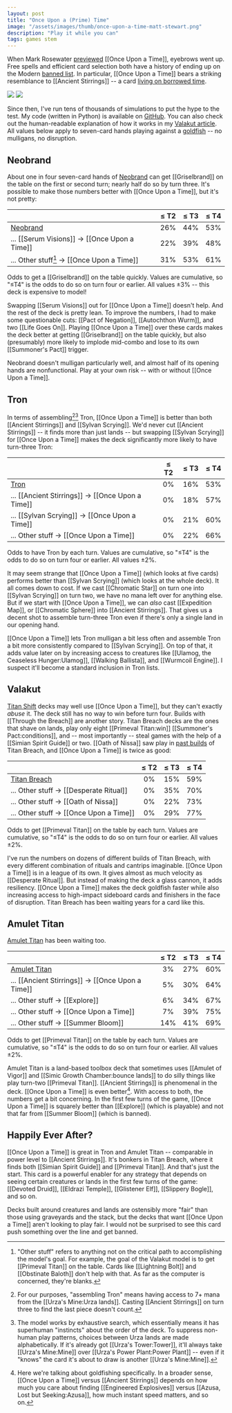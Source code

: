 ```yaml
---
layout: post
title: "Once Upon a (Prime) Time"
image: "/assets/images/thumb/once-upon-a-time-matt-stewart.png"
description: "Play it while you can"
tags: games stem
---
```


When Mark Rosewater [previewed](https://magic.wizards.com/en/articles/archive/making-magic/eldraine-or-shine-2019-09-09) [[Once Upon a Time]], eyebrows went up. Free spells and efficient card selection both have a history of ending up on the Modern [banned list](https://magic.wizards.com/en/game-info/gameplay/rules-and-formats/banned-restricted). In particular, [[Once Upon a Time]] bears a striking resemblance to [[Ancient Stirrings]] -- a card [living on borrowed time](https://magic.wizards.com/en/articles/archive/news/january-21-2019-banned-and-restricted-announcement).

<div class="flex-across">
<img class="half" src="/assets/images/ancient-stirrings.png">
<img class="half" src="/assets/images/once-upon-a-time.png">
</div>

Since then, I've run tens of thousands of simulations to put the hype to the test. My code (written in Python) is available on [GitHub](https://github.com/charles-uno/amulet). You can also check out the human-readable explanation of how it works in my [Valakut article](http://charles.uno/valakut-simulation/#the-model). All values below apply to seven-card hands playing against a [goldfish](https://mtg.gamepedia.com/Goldfishing) -- no mulligans, no disruption.


## Neobrand

About one in four seven-card hands of [Neobrand] can get [[Griselbrand]] on the table on the first or second turn; nearly half do so by turn three. It's possible to make those numbers better with [[Once Upon a Time]], but it's not pretty:

|                                              | ≤ T2 | ≤ T3 | ≤ T4 |
|:---------------------------------------------|:----:|:----:|:----:|
| [Neobrand]                                   |  26% | 44%  | 53%  |
| ... [[Serum Visions]] → [[Once Upon a Time]] |  22% | 39%  | 48%  |
| ... Other stuff[^4] → [[Once Upon a Time]]   |  31% | 53%  | 61%  |

<p class="table-caption">Odds to get a [[Griselbrand]] on the table quickly. Values are cumulative, so "≤T4" is the odds to do so on turn four or earlier. All values ±3% -- this deck is expensive to model!</p>

[Neobrand]: https://www.mtggoldfish.com/archetype/modern-neobrand#paper

[^4]: "Other stuff" refers to anything not on the critical path to accomplishing the model's goal. For example, the goal of the Valakut model is to get [[Primeval Titan]] on the table. Cards like [[Lightning Bolt]] and [[Obstinate Baloth]] don't help with that. As far as the computer is concerned, they're blanks.

Swapping [[Serum Visions]] out for [[Once Upon a Time]] doesn't help. And the rest of the deck is pretty lean. To improve the numbers, I had to make some questionable cuts: [[Pact of Negation]], [[Autochthon Wurm]], and two [[Life Goes On]]. Playing [[Once Upon a Time]] over these cards makes the deck better at getting [[Griselbrand]] on the table quickly, but also (presumably) more likely to implode mid-combo and lose to its own [[Summoner's Pact]] trigger.

Neobrand doesn't mulligan particularly well, and almost half of its opening hands are nonfunctional. Play at your own risk -- with or without [[Once Upon a Time]].


## Tron

In terms of assembling[^1][^2] Tron, [[Once Upon a Time]] is better than both [[Ancient Stirrings]] and [[Sylvan Scrying]]. We'd never cut [[Ancient Stirrings]] -- it finds more than just lands -- but swapping [[Sylvan Scrying]] for [[Once Upon a Time]] makes the deck significantly more likely to have turn-three Tron:

[^1]: For our purposes, "assembling Tron" means having access to 7+ mana from the [[Urza's Mine:Urza lands]]. Casting [[Ancient Stirrings]] on turn three to find the last piece doesn't count.

[^2]: The model works by exhaustive search, which essentially means it has superhuman "instincts" about the order of the deck. To suppress non-human play patterns, choices between Urza lands are made alphabetically. If it's already got [[Urza's Tower:Tower]], it'll always take [[Urza's Mine:Mine]] over [[Urza's Power Plant:Power Plant]] -- even if it "knows" the card it's about to draw is another [[Urza's Mine:Mine]].

|                                                  | ≤ T2 | ≤ T3 | ≤ T4 |
|:-------------------------------------------------|:----:|:----:|:----:|
| [Tron]                                           |   0% | 16%  | 53%  |
| ... [[Ancient Stirrings]] → [[Once Upon a Time]] |   0% | 18%  | 57%  |
| ... [[Sylvan Scrying]] → [[Once Upon a Time]]    |   0% | 21%  | 60%  |
| ... Other stuff → [[Once Upon a Time]]           |   0% | 22%  | 66%  |

<p class="table-caption">Odds to have Tron by each turn. Values are cumulative, so "≤T4" is the odds to do so on turn four or earlier. All values ±2%.</p>

[Tron]: https://www.mtggoldfish.com/archetype/modern-tron-46482#paper

It may seem strange that [[Once Upon a Time]] (which looks at five cards) performs better than [[Sylvan Scrying]] (which looks at the whole deck). It all comes down to cost. If we cast [[Chromatic Star]] on turn one into [[Sylvan Scrying]] on turn two, we have no mana left over for anything else. But if we start with [[Once Upon a Time]], we can *also* cast [[Expedition Map]], or [[Chromatic Sphere]] into [[Ancient Stirrings]]. That gives us a decent shot to assemble turn-three Tron even if there's only a single land in our opening hand.

[[Once Upon a Time]] lets Tron mulligan a bit less often and assemble Tron a bit more consistently compared to [[Sylvan Scrying]]. On top of that, it adds value later on by increasing access to creatures like [[Ulamog, the Ceaseless Hunger:Ulamog]], [[Walking Ballista]], and [[Wurmcoil Engine]]. I suspect it'll become a standard inclusion in Tron lists.


## Valakut

[Titan Shift](https://www.mtggoldfish.com/archetype/modern-titanshift-96185#paper) decks may well use [[Once Upon a Time]], but they can't exactly *abuse* it. The deck still has no way to win before turn four. Builds with [[Through the Breach]] are another story. Titan Breach decks are the ones that shave on lands, play only eight [[Primeval Titan:win]] [[Summoner's Pact:conditions]], and -- most importantly -- steal games with the help of a [[Simian Spirit Guide]] or two. [[Oath of Nissa]] saw play in [past builds](http://www.starcitygames.com/events/coverage/rg_valakut_with_matthias_hunt.html) of Titan Breach, and [[Once Upon a Time]] is twice as good:

|                                        | ≤ T2 | ≤ T3 | ≤ T4 |
|:---------------------------------------|:----:|:----:|:----:|
| [Titan Breach]                         |   0% | 15%  | 59%  |
| ... Other stuff → [[Desperate Ritual]] |   0% | 35%  | 70%  |
| ... Other stuff → [[Oath of Nissa]]    |   0% | 22%  | 73%  |
| ... Other stuff → [[Once Upon a Time]] |   0% | 29%  | 77%  |

<p class="table-caption">Odds to get [[Primeval Titan]] on the table by each turn. Values are cumulative, so "≤T4" is the odds to do so on turn four or earlier. All values ±2%.</p>

[Titan Breach]: http://charles.uno/valakut-simulation/#breach-for-the-stars

I've run the numbers on dozens of different builds of Titan Breach, with every different combination of rituals and cantrips imaginable. [[Once Upon a Time]] is in a league of its own. It gives almost as much velocity as [[Desperate Ritual]]. But instead of making the deck a glass cannon, it adds resiliency. [[Once Upon a Time]] makes the deck goldfish faster while also increasing access to high-impact sideboard cards and finishers in the face of disruption. Titan Breach has been waiting years for a card like this.


## Amulet Titan

[Amulet Titan] has been waiting too.

|                                                  | ≤ T2 | ≤ T3 | ≤ T4 |
|:-------------------------------------------------|:----:|:----:|:----:|
| [Amulet Titan]                                   |   3% | 27%  | 60%  |
| ... [[Ancient Stirrings]] → [[Once Upon a Time]] |   5% | 30%  | 64%  |
| ... Other stuff → [[Explore]]                    |   6% | 34%  | 67%  |
| ... Other stuff → [[Once Upon a Time]]           |   7% | 39%  | 75%  |
| ... Other stuff → [[Summer Bloom]]               |  14% | 41%  | 69%  |

<p class="table-caption">Odds to get [[Primeval Titan]] on the table by each turn. Values are cumulative, so "≤T4" is the odds to do so on turn four or earlier. All values ±2%.</p>

[Amulet Titan]: https://www.mtggoldfish.com/archetype/modern-amulet-titan-88330#paper

Amulet Titan is a land-based toolbox deck that sometimes uses [[Amulet of Vigor]] and [[Simic Growth Chamber:bounce lands]] to do silly things like play turn-two [[Primeval Titan]]. [[Ancient Stirrings]] is phenomenal in the deck. [[Once Upon a Time]] is even better[^3]. With access to both, the numbers get a bit concerning. In the first few turns of the game, [[Once Upon a Time]] is squarely better than [[Explore]] (which is playable) and not that far from [[Summer Bloom]] (which is banned).

[^3]: Here we're talking about goldfishing specifically. In a broader sense, [[Once Upon a Time]] versus [[Ancient Stirrings]] depends on how much you care about finding [[Engineered Explosives]] versus [[Azusa, Lost but Seeking:Azusa]], how much instant speed matters, and so on.


## Happily Ever After?

[[Once Upon a Time]] is great in Tron and Amulet Titan -- comparable in power level to [[Ancient Stirrings]]. It's bonkers in Titan Breach, where it finds both [[Simian Spirit Guide]] and [[Primeval Titan]]. And that's just the start. This card is a powerful enabler for any strategy that depends on seeing certain creatures or lands in the first few turns of the game: [[Devoted Druid]], [[Eldrazi Temple]], [[Glistener Elf]], [[Slippery Bogle]], and so on.

Decks built around creatures and lands are ostensibly more "fair" than those using graveyards and the stack, but the decks that want [[Once Upon a Time]] aren't looking to play fair. I would not be surprised to see this card push something over the line and get banned.
